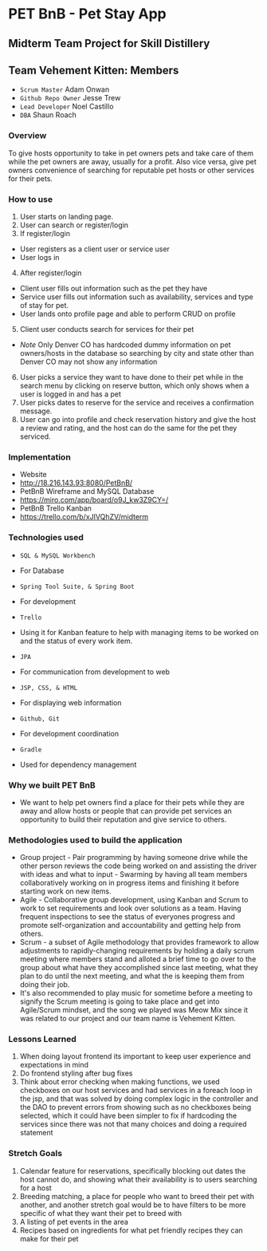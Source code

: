 # PET BnB - Pet Stay App
## Midterm Team Project for Skill Distillery
## Team Vehement Kitten: Members
- `Scrum Master` Adam Onwan
- `Github Repo Owner` Jesse Trew
- `Lead Developer` Noel Castillo
- `DBA` Shaun Roach
### Overview
To give hosts opportunity to take in pet owners pets and take care of them while the pet owners are away, usually for a profit. Also vice versa, give pet owners convenience of searching for reputable pet hosts or other services for their pets.
### How to use
1. User starts on landing page.
2. User can search or register/login
3.  If register/login
-  User registers as a client user or service user
-  User logs in
4. After register/login
 - Client user fills out information such as the pet they have
 - Service user fills out information  such as availability, services and type of stay for pet.
 - User lands onto profile page and able to perform CRUD on profile
5. Client user conducts search for services for their pet
 - *Note* Only Denver CO has hardcoded dummy information on pet owners/hosts in the database so searching by city and state other than Denver CO may not show any information
6. User picks a service they want to have done to their pet while in the search menu by clicking on reserve button, which only shows when a user is logged in and has a pet
7. User picks dates to reserve for the service and receives a confirmation message.
8. User can go into profile and check reservation history and give the host a review and rating, and the host can do the same for the pet they serviced.
### Implementation
- Website
 - http://18.216.143.93:8080/PetBnB/
- PetBnB Wireframe and MySQL Database
 - https://miro.com/app/board/o9J_kw3Z9CY=/
- PetBnB Trello Kanban
 - https://trello.com/b/xJIVQhZV/midterm
### Technologies used
* `SQL & MySQL Workbench`
 - For Database
* `Spring Tool Suite, & Spring Boot`
 -  For development
* `Trello`
 -  Using it for Kanban feature to help with managing items to be worked on and the status of every work item.
* `JPA`
 - For communication from development to web
* `JSP, CSS, & HTML`
 - For displaying web information
* `Github, Git`
 - For development coordination
* `Gradle`
 - Used for dependency management
### Why we built PET BnB
- We want to help pet owners find a place for their pets while they are away and allow hosts or people that can provide pet services an opportunity to build their reputation and give service to others.
### Methodologies used to build the application
- Group project - Pair programming by having someone drive while the other person reviews the code being worked on and assisting the driver with ideas and what to input - Swarming by having all team members collaboratively working on in progress items and finishing it before starting work on new items.
- Agile - Collaborative group development, using Kanban and Scrum to work to set requirements and look over solutions as a team. Having frequent inspections to see the status of everyones progress and promote self-organization and accountability and getting help from others.
- Scrum - a subset of Agile methodology that provides framework to allow adjustments to rapidly-changing requirements by holding a daily scrum meeting where members stand and alloted a brief time to go over to the group about what have they accomplished since last meeting, what they plan to do until the next meeting, and what the is keeping them from doing their job.
 - It's also recommended to play music for sometime before a meeting to signify the Scrum meeting is going to take place and get into Agile/Scrum mindset, and the song we played was Meow Mix since it was related to our project and our team name is Vehement Kitten.
### Lessons Learned
1. When doing layout frontend its important to keep user experience and expectations in mind
2. Do frontend styling after bug fixes
3. Think about error checking when making functions, we used checkboxes on our host services and had services in a foreach loop in the jsp, and that was solved by doing complex logic in the controller and the DAO to prevent errors from showing such as no checkboxes being selected, which it could have been simpler to fix if hardcoding the services since there was not that many choices and doing a required statement
### Stretch Goals
1. Calendar feature for reservations, specifically blocking out dates the host cannot do, and showing what their availability is to users searching for a host
2. Breeding matching, a place for people who want to breed their pet with another, and another stretch goal would be to have filters to be more specific of what they want their pet to breed with
3. A listing of pet events in the area
4. Recipes based on ingredients for what pet friendly recipes they can make for their pet
